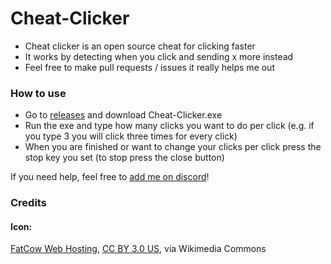 # Cheat-Clicker
- Cheat clicker is an open source cheat for clicking faster
- It works by detecting when you click and sending x more instead
- Feel free to make pull requests / issues it really helps me out

### How to use
- Go to [releases](https://github.com/Banaanae/Cheat-Clicker/releases/latest) and download Cheat-Clicker.exe
- Run the exe and type how many clicks you want to do per click (e.g. if you type 3 you will click three times for every click)
- When you are finished or want to change your clicks per click press the stop key you set (to stop press the close button)

If you need help, feel free to [add me on discord](https://discordapp.com/users/467230314268196898)!

### Credits
#### Icon:
[FatCow Web Hosting](https://commons.wikimedia.org/wiki/File:Farm-Fresh_mouse_select_left.png#/media/File:Farm-Fresh_mouse_select_left.png), [CC BY 3.0 US](https://creativecommons.org/licenses/by/3.0/us/deed.en), via Wikimedia Commons
